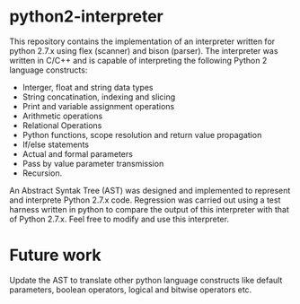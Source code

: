 # python2-interpreter
This repository contains the implementation of an interpreter written for python 2.7.x using flex (scanner) and bison (parser). The interpreter was written in C/C++ and is capable of interpreting the following Python 2 language constructs:
- Interger, float and string data types
- String concatination, indexing and slicing
- Print and variable assignment operations
- Arithmetic operations
- Relational Operations 
- Python functions, scope resolution and return value propagation
- If/else statements
- Actual and formal parameters
- Pass by value parameter transmission
- Recursion.

An Abstract Syntak Tree (AST) was designed and implemented to represent and interprete Python 2.7.x code. Regression was carried out using a test harness written in python to compare the output of this interpreter with that of Python 2.7.x. Feel free to modify and use this interpreter.

Future work
===========
Update the AST to translate other python language constructs like default parameters, boolean operators, logical and bitwise operators etc.



